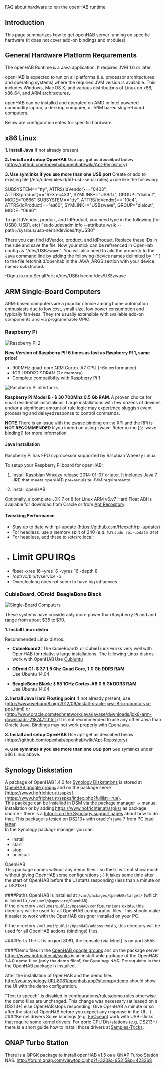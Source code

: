 FAQ about hardware to run the openHAB runtime

## Introduction

This page summarizes how to get openHAB server running on specific hardware (it does not cover add-on bindings and modules).

## General Hardware Platform Requirements

The openHAB Runtime is a Java application. It requires JVM 1.6 or later.

openHAB is expected to run on all platforms (i.e. processor architectures and operating systems) where the required JVM version is available. This includes Windows, Mac OS X, and various distributions of Linux on x86, x86_64, and ARM architectures.

openHAB can be installed and operated on AMD or Intel powered commodity laptop, a desktop computer, or  ARM based single-board computers. 

Below are configuration notes for specific hardware.

## x86 Linux

**1. Install Java**
If not already present

**2. Install and setup OpenHAB**   Use apt-get as described below
(https://github.com/openhab/openhab/wiki/Apt-Repository)

**3. Use symlinks if you use more than one USB port**  Create or add to existing file (/etc/udev/rules.d/50-usb-serial.rules) a rule like the following:

SUBSYSTEM=="tty", ATTRS{idVendor}=="0403", ATTRS{product}=="RFXrec433", SYMLINK+="USBrfx", GROUP="dialout", MODE="0666"
SUBSYSTEM=="tty", ATTRS{idVendor}=="10c4", ATTRS{idProduct}=="ea60", SYMLINK+="USBzwave", GROUP="dialout", MODE="0666"

To get  IdVendor, product, and IdProduct,  you need type in the following (for USB0, USB1, etc)
   "sudo udevadm info --attribute-walk --path=/sys/bus/usb-serial/devices/ttyUSB0"

There you can find IdVendor, product, and IdProduct. Replace these IDs in the rule and save the file. Now your stick can be referenced in OpenHab config  as "/dev/USBzwave".  You will also need to add the property to the Java command line by adding the following (device names delimited by ":" ) to the file /etc/init.d/openhab in the JAVA_ARGS section with your device names substituted.

-Dgnu.io.rxtx.SerialPorts=/dev/USBrfxcom:/dev/USBzwave



## ARM Single-Board Computers

ARM-based computers are a popular choice among home automation enthusiasts due to low cost, small size, low power consumption and typically fan-less. They are usually extensible with available add-on components and via programmable GPIO.

### Raspberry Pi

![Raspberry PI 2](https://pbs.twimg.com/media/B82celWIIAAx90U.jpg:large)

**New Version of Raspberry PI! 6 times as fast as Raspberry PI 1, same price!**

* 900MHz quad-core ARM Cortex-A7 CPU (~6x performance)
* 1GB LPDDR2 SDRAM (2x memory)
* Complete compatibility with Raspberry Pi 1

![Raspberry Pi interfaces](http://www.raspberrypi.org/wp-content/uploads/2014/03/raspberry-pi-model-b-300x199.jpg)

**Raspberry Pi Model B - $ 30 700Mhz 0.5 Gb RAM**.  A proven choice for small residential installations. Large installations with few dozens of devices and/or a significant amount of rule logic may experience sluggish event processing and delayed response to control commands.


**NOTE** There is an issue with the zwave binding on the RPi and the RPi is **NOT RECOMMENDED** if you intend on using zwave. Refer to the [[z-wave binding]] for more information


#### Java Installation

Raspberry Pi has FPU coprocessor supported by Raspbian Wheezy Linux. 

To setup your Raspberry Pi board for openHAB:

1. Install Raspbian Wheezy release 2014-01-07 or later. It includes Java 7 JRE that meets openHAB pre-requisite JVM requirements.

2. Install openHAB. 

Optionally, a complete JDK 7 or 8 for Linux ARM v6/v7 Hard Float ABI is available for download from Oracle or from [Apt Repository](https://github.com/openhab/openhab/wiki/Apt-Repository).

#### Tweaking Performance

- Stay up to date with rpi-update (https://github.com/Hexxeh/rpi-update/)
- For headless, use a memory split of 240 (e.g. run `sudo rpi-update 240`)
- For headless, add these to /etc/rc.local:
- # Limit GPU IRQs
- fbset -xres 16 -yres 16 -vyres 16 -depth 8
- /opt/vc/bin/tvservice -o
- Overclocking does not seem to have big influences

### CubieBoard, ODroid, BeagleBone Black

![Single-Board Computers](http://www.pi-studio.eu/wp-content/uploads/2014/04/SBC_platforms_2014_04_14.jpg)

These systems have considerably more power than Raspberry Pi and and range from about $35 to $70.

**1. Install Linux distro**

Recommended Linux distros:

* **CubieBoard2:**  The CubieBoard2 or CubieTruck works very well with OpenHAB for relatively large installations.  The following Linux distros work with OpenHAB
Use [Cubiuntu](http://cubiuntu.com)

* **ODroid C1: $ 37 1.5 Ghz Quad Core, 1.0 Gb DDR3 RAM**  
Use Ubuntu 14.04 

* **BeagleBone Black: $ 55 1GHz Cortex-A8 0.5 Gb DDR3 RAM**  
Use Ubuntu 14.04 

**2. Install Java Hard Floating point** 
If not already present, use (http://www.webupd8.org/2012/09/install-oracle-java-8-in-ubuntu-via-ppa.html) or (http://www.oracle.com/technetwork/java/javase/downloads/jdk8-arm-downloads-2187472.html) 
It is not recommended to use any other Java than Oracle Java. Bindings may not work properly with OpenJava.

**3. Install and setup OpenHAB**   Use apt-get as described below
(https://github.com/openhab/openhab/wiki/Apt-Repository)

**4. Use symlinks if you use more than one USB port**    See symlinks under x86 Linux above.


## Synology Diskstation
A package of OpenHAB 1.4.0 for [Synology Diskstations](http://www.synology.com/en-us/products/index) is stored at [OpenHAB google groups](https://groups.google.com/d/msg/openhab/lrzcZDYI3Ug/hLJF-sUUjgMJ) and on the package server [https://www.hofrichter.at/sspks](https://www.hofrichter.at/sspks/index.php?fulllist=true).  
This package can be installed in DSM via the package manager -> manual installation or by adding https://www.hofrichter.at/sspks/ as package source - there is a [tutorial on the Synology support pages](http://www.synology.com/en-us/support/tutorials/500) about how to do that.
This package is tested on DS213+ with oracle's java 7 from [PC load letter](http://pcloadletter.co.uk/2011/08/23/java-package-for-synology/).  
In the Synology package manager you can
* install
* start
* stop
* uninstall

OpenHAB.  
This package comes without any demo files - so the UI will not show much without giving OpenHAB some configurations ;-)
It takes some time after the start of OpenHAB before the UI starts responding (less than a minute on a DS213+).

####Paths
OpenHAB is installed at `/var/packages/OpenHAB/target/` (which is linked to `/volume1/@appstore/OpenHAB`).  
If the directory `/volume1/public/OpenHAB/configurations` exists, this directory will be used for all OpenHAB configuration files. This should make it easier to work with the OpenHAB designer installed on your PC.

If the directory `/volume1/public/OpenHAB/addons` exists, this directory will be used for all OpenHAB addons (bindings) files.

####Ports
The UI is on port 8081, the console (via telnet) is on port 5555.  

####Demo files
In the [OpenHAB google groups](https://groups.google.com/d/msg/openhab/lrzcZDYI3Ug/94XD81A9TYAJ) and on the package server https://www.hofrichter.at/sspks is an install-able package of the OpenHAB 1.4.0 demo files (only the demo files!) for Synology NAS. Prerequisite is that the OpenHAB package is installed.

After the installation of OpenHAB and the demo files http://your.synology.URL:8081/openhab.app?sitemap=demo should show the UI with the demo configuration.

"Text to speech" is disabled in configurations/rules/demo.rules otherwise the demo files are unchanged. This change was necessary (at leased on a DS213+) else OpenHAB stops responding.
Give OpenHAB a minute or so after the start of OpenHAB before you expect any response in the UI ;-)
####Kernel drivers
Some bindings (e.g. [EnOcean](https://github.com/openhab/openhab/wiki/EnOcean-Binding)) work with USB-sticks that require some kernel drivers. For qoric CPU Diskstations (e.g. DS213+) there is a short guide how to install those drivers at [Samples-Tricks](https://github.com/openhab/openhab/wiki/Samples-Tricks#enocean-binding-on-synology-ds213-kernel-driver-package).  

## QNAP Turbo Station

There is a QPGK package to install openHAB v1.5 on a QNAP Turbo Station NAS.
http://forum.qnap.com/viewtopic.php?f=320&t=95315&p=423268